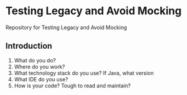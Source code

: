 # Testing Legacy and Avoid Mocking

Repository for Testing Legacy and Avoid Mocking


## Introduction

1. What do you do?
2. Where do you work?
3. What technology stack do you use? If Java, what version
4. What IDE do you use?
5. How is your code? Tough to read and maintain?


